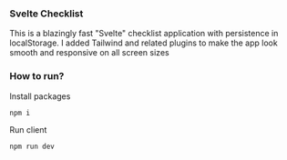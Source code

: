 ### Svelte Checklist

This is a blazingly fast "Svelte" checklist application with persistence in localStorage. I added Tailwind and related plugins to make the app look smooth and responsive on all screen sizes

### How to run?

Install packages

```
npm i
```

Run client

```
npm run dev
```
